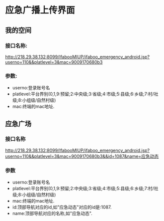 # 应急广播上传界面

## 我的空间

### 接口名称:

<http://218.29.38.132:8099/IfabooMIUP/ifaboo_emergency_android.jsp?userno=110&&platlevel=3&mac=9009170680b3>

### 参数:

- userno:登录账号名
- platlevel:平台界别(0,1,9:预留;2:中央级;3:省级;4:市级;5:县级;6:乡级;7:村/社级;8:小组级/自然村级)
- mac:终端的mac地址.

## 应急广场

### 接口名称

<http://218.29.38.132:8099/IfabooMIUP/ifaboo_emergency_android.jsp?userno=110&&platlevel=3&mac=9009170680b3&&id=1087&name=应急动态>

### 参数

- userno:登录账号名
- platlevel:平台界别(0,1,9:预留;2:中央级;3:省级;4:市级;5:县级;6:乡级;7:村/社级;8:小组级/自然村级)
- mac:终端的mac地址.
- id:顶部导航对应的id,如"应急动态"对应的id是:1087.
- name:顶部导航对应的名称,如"应急动态".

